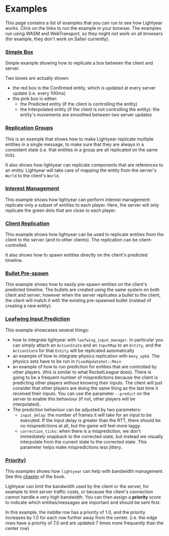 # Examples


This page contains a list of examples that you can run to see how Lightyear works.
Click on the links to run the example in your browser.
The examples run using WASM and WebTransport, so they might not work on all browsers (for example, they don't work on Safari currently).

### [Simple Box](https://cbournhonesque.github.io/lightyear/examples/simple_box/dist/)

Simple example showing how to replicate a box between the client and server.

Two boxes are actually shown:
- the red box is the Confirmed entity, which is updated at every server update (i.e. every 100ms)
- the pink box is either:
  - the Predicted entity (if the client is controlling the entity)
  - the Interpolated entity (if the client is not controlling the entity): the entity's movements are smoothed between two server updates


### [Replication Groups](https://cbournhonesque.github.io/lightyear/examples/replication_groups/dist/)

This is an example that shows how to make Lightyear replicate multiple entities in a single message,
to make sure that they are always in a consistent state (i.e. that entities in a group are all replicated on the same tick).

It also shows how lightyear can replicate components that are references to an entity. Lightyear will take care of mapping the 
entity from the server's `World` to the client's `World`.

### [Interest Management](https://cbournhonesque.github.io/lightyear/examples/interest_management/dist/)

This example shows how lightyear can perform interest management: replicate only a subset of entities to each player.
Here, the server will only replicate the green dots that are close to each player.


### [Client Replication](https://cbournhonesque.github.io/lightyear/examples/client_replication/dist/)

This example shows how lightyear can be used to replicate entities from the client to the server (and to other clients).
The replication can be client-controlled.

It also shows how to spawn entities directly on the client's predicted timeline.

### [Bullet Pre-spawn](https://cbournhonesque.github.io/lightyear/examples/bullet_prespawn/dist/)

This example shows how to easily pre-spawn entities on the client's predicted timeline.
The bullets are created using the same system on both client and server; however when the server
replicates a bullet to the client, the client will match it with the existing pre-spawned bullet (instead of creating a new entity).

### [Leafwing Input Prediction](https://cbournhonesque.github.io/lightyear/examples/leafwing_inputs/dist/)

This example showcases several things:
- how to integrate lightyear with `leafwing_input_manager`. In particular you can simply attach an `ActionState` and an `InputMap`
  to an `Entity`, and the `ActionState` for that `Entity` will be replicated automatically
- an example of how to integrate physics replication with `bevy_xpbd`. The physics sets have to be run in `FixedUpdateSet::Main`
- an example of how to run prediction for entities that are controlled by other players. (this is similar to what RocketLeague does).
  There is going to be a frequent number of mispredictions because the client is predicting other players without knowing their inputs.
  The client will just consider that other players are doing the same thing as the last time it received their inputs.
  You can use the parameter `--predict` on the server to enable this behaviour (if not, other players will be interpolated).
- The prediction behaviour can be adjusted by two parameters:
    - `input_delay`: the number of frames it will take for an input to be executed. If the input delay is greater than the RTT,
      there should be no mispredictions at all, but the game will feel more laggy.
    - `correction_ticks`: when there is a misprediction, we don't immediately snapback to the corrected state, but instead we visually interpolate
      from the current state to the corrected state. This parameter helps make mispredictions less jittery.

### [Priority](https://cbournhonesque.github.io/lightyear/examples/priority/dist/))

This examples shows how `lightyear` can help with bandwidth management.
See this [chapter](https://cbournhonesque.github.io/lightyear/book/concepts/advanced_replication/bandwidth_management.html) of the book.

Lightyear can limit the bandwidth used by the client or the server, for example to limit server traffic costs, or because the client's connection cannot handle a very high bandwidth.
You can then assign a **priority** score to indicate which entities/messages are important and should be sent first.

In this example, the middle row has a priority of 1.0, and the priority increases by 1.0 for each row further away from the center.
(i.e. the edge rows have a priority of 7.0 and are updated 7 times more frequently than the center row)
